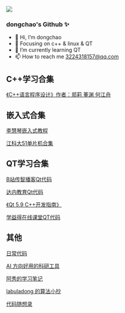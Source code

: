 <img align="center" src="https://github-readme-stats.vercel.app/api?username=dongchao612&show_icons=true&icon_color=CE1D2D&text_color=718096&bg_color=ffffff&hide_title=true" />

### dongchao's Github ✨



- 👋 Hi, I’m  dongchao
- :orange_book: Focusing on c++ & linux & QT
- 🌱 I’m currently learning QT
- 📫 How to reach me 3224318157@qq.com

<!---
dongchao0612/dongchao0612 is a ✨ special ✨ repository because its `README.md` (this file) appears on your GitHub profile.
You can click the Preview link to take a look at your changes.
--->

## C++学习合集
[《C++语言程序设计》作者：郑莉 董渊 何江舟](https://github.com/dongchao612/CppTutorial)

## 嵌入式合集

[李慧琴嵌入式教程](https://github.com/dongchao612/lihuiqinc)

[江科大51单片机合集](https://github.com/dongchao612/JKD51Project)

## QT学习合集

[B站传智播客Qt代码](https://github.com/dongchao612/QtCzbk)

[达内教育Qt代码](https://github.com/dongchao612/QtTedu)

[《Qt 5.9 C++开发指南》](https://github.com/dongchao612/Qt5Book)

[学益得在线课堂QT代码 ](https://github.com/dongchao612/QtXyd)


## 其他
[日常代码](https://github.com/dongchao612/CodingLife)

[AI 方向好用的科研工具](https://github.com/bighuang624/AI-research-tools)

[阿秀的学习笔记](https://interviewguide.cn/)

[labuladong 的算法小抄](https://labuladong.github.io/algo/)

[代码随想录](https://programmercarl.com/)